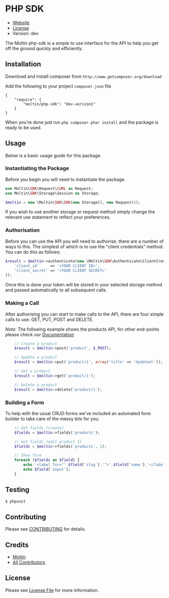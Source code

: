 # PHP SDK

* [Website](http://molt.in)
* [License](https://github.com/moltin/php-sdk/master/LICENSE)
* Version: dev

The Moltin php-sdk is a simple to use interface for the API to help you get off the ground quickly and efficiently.

## Installation
Download and install composer from `http://www.getcomposer.org/download`

Add the following to your project `composer.json` file
```
{
    "require": {
        "moltin/php-sdk": "dev-version1"
    }
}
```
When you're done just run `php composer.phar install` and the package is ready to be used.

## Usage

Below is a basic usage guide for this package.

### Instantiating the Package

Before you begin you will need to instantiate the package.

``` php
use Moltin\SDK\Request\CURL as Request;
use Moltin\SDK\Storage\Session as Storage;

$moltin = new \Moltin\SDK\SDK(new Storage(), new Request());
```

If you wish to use another storage or request method simply change the relevant use statement to reflect your preferences.

### Authorisation

Before you can use the API you will need to authorise, there are a number of ways to this. The simplest of which is to use the "client credentials" method. You can do this as follows:

``` php
$result = $moltin->authenticate(new \Moltin\SDK\Authenticate\ClientCredentials(), array(
	'client_id'     => '<YOUR CLIENT ID>',
	'client_secret' => '<YOUR CLIENT SECRET>'
));
```

Once this is done your token will be stored in your selected storage method and passed automatically to all subsequent calls.

### Making a Call

After authorising you can start to make calls to the API, there are four simple calls to use: GET, PUT, POST and DELETE.

*Note:* The following example shows the products API, for other end-points please check our [Documentation](http://docs.molt.in)

``` php
	// Create a product
	$result = $moltin->post('product', $_POST);

	// Update a product
	$result = $moltin->put('product/1', array('title' => 'Updated!'));

	// Get a product
	$result = $moltin->get('product/1');

	// Delete a product
	$result = $moltin->delete('product/1');
```

### Building a Form

To help with the usual CRUD forms we've included an automated form builder to take care of the messy bits for you.

``` php
	// Get fields (create)
	$fields = $moltin->fields('products');

	// Get fields (edit product 1)
	$fields = $moltin->fields('products', 1);

	// Show form
	foreach ($fields as $field) {
		echo '<label for="'.$field['slug'].'">'.$field['name'].'</label>';
		echo $field['input'];
	}
```

## Testing

``` bash
$ phpunit
```

## Contributing

Please see [CONTRIBUTING](CONTRIBUTING.md) for details.


## Credits

- [Moltin](https://github.com/moltin)
- [All Contributors](https://github.com/moltin/php-sdk/contributors)


## License

Please see [License File](LICENSE) for more information.
